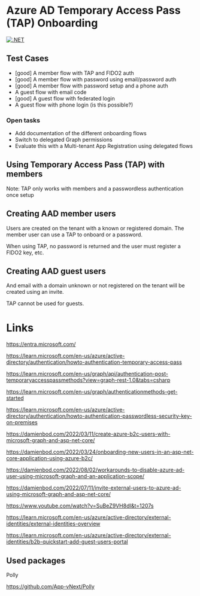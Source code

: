 # Azure AD Temporary Access Pass (TAP) Onboarding

[![.NET](https://github.com/damienbod/AzureAdTapOnboarding/actions/workflows/dotnet.yml/badge.svg)](https://github.com/damienbod/AzureAdTapOnboarding/actions/workflows/dotnet.yml)

## Test Cases

- [good] A member flow with TAP and FIDO2 auth 
- [good] A member flow with password using email/password auth
- [good] A member flow with password setup and a phone auth
- A guest flow with email code
- [good] A guest flow with federated login
- A guest flow with phone login (is this possible?)

### Open tasks

- Add documentation of the different onboarding flows
- Switch to delegated Graph permissions
- Evaluate this with a Multi-tenant App Registration using delegated flows

## Using Temporary Access Pass (TAP) with members

Note: TAP only works with members and a passwordless authentication once setup

## Creating AAD member users

Users are created on the tenant with a known or registered domain. The member user can use a TAP to onboard or a password.

When using TAP, no password is returned and the user must register a FIDO2 key, etc.

## Creating AAD guest users

And email with a domain unknown or not registered on the tenant will be created using an invite.

TAP cannot be used for guests.

# Links

https://entra.microsoft.com/

https://learn.microsoft.com/en-us/azure/active-directory/authentication/howto-authentication-temporary-access-pass

https://learn.microsoft.com/en-us/graph/api/authentication-post-temporaryaccesspassmethods?view=graph-rest-1.0&tabs=csharp

https://learn.microsoft.com/en-us/graph/authenticationmethods-get-started

https://learn.microsoft.com/en-us/azure/active-directory/authentication/howto-authentication-passwordless-security-key-on-premises

https://damienbod.com/2022/03/11/create-azure-b2c-users-with-microsoft-graph-and-asp-net-core/

https://damienbod.com/2022/03/24/onboarding-new-users-in-an-asp-net-core-application-using-azure-b2c/

https://damienbod.com/2022/08/02/workarounds-to-disable-azure-ad-user-using-microsoft-graph-and-an-application-scope/

https://damienbod.com/2022/07/11/invite-external-users-to-azure-ad-using-microsoft-graph-and-asp-net-core/

https://www.youtube.com/watch?v=SuBeZ9VH8dI&t=1207s

https://learn.microsoft.com/en-us/azure/active-directory/external-identities/external-identities-overview

https://learn.microsoft.com/en-us/azure/active-directory/external-identities/b2b-quickstart-add-guest-users-portal

## Used packages

Polly

https://github.com/App-vNext/Polly